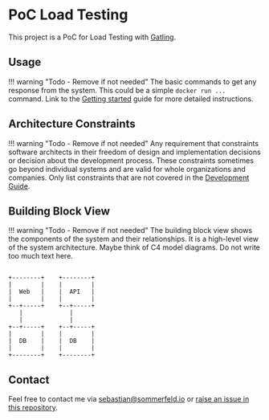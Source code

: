 <!-- ---
hide:
  - navigation
--- -->

# PoC Load Testing

[file-issues]: https://github.com/sebastian-sommerfeld-io/poc-load-testing/issues

This project is a PoC for Load Testing with [Gatling](https://gatling.io).

## Usage

!!! warning "Todo - Remove if not needed"
    The basic commands to get any response from the system. This could be a simple `docker run ...` command. Link to the [Getting started](https://sommerfeld-io.github.io/poc-load-testing/usage) guide for more detailed instructions.

## Architecture Constraints

!!! warning "Todo - Remove if not needed"
    Any requirement that constraints software architects in their freedom of design and implementation decisions or decision about the development process. These constraints sometimes go beyond individual systems and are valid for whole organizations and companies. Only list constraints that are not covered in the [Development Guide](https://sommerfeld-io.github.io/poc-load-testing/about/development-guide).

## Building Block View

!!! warning "Todo - Remove if not needed"
    The building block view shows the components of the system and their relationships. It is a high-level view of the system architecture. Maybe think of C4 model diagrams. Do not write too much text here.

```kroki-ditaa

+--------+    +--------+
|        |    |        |
|  Web   |    |  API   |
|        |    |        |
+--+-----+    +--+-----+
   |             |
   |             |
+--+-----+    +--+-----+
|        |    |        |
|  DB    |    |  DB    |
|        |    |        |
+--------+    +--------+
```

## Contact

Feel free to contact me via <sebastian@sommerfeld.io> or [raise an issue in this repository][file-issues].

<!-- !    DO NOT EDIT DIRECTLY !!!!!                         -->
<!-- !    File is auto-generated by pipeline                 -->
<!-- !    Contents are based on files from docs/about dir    -->
